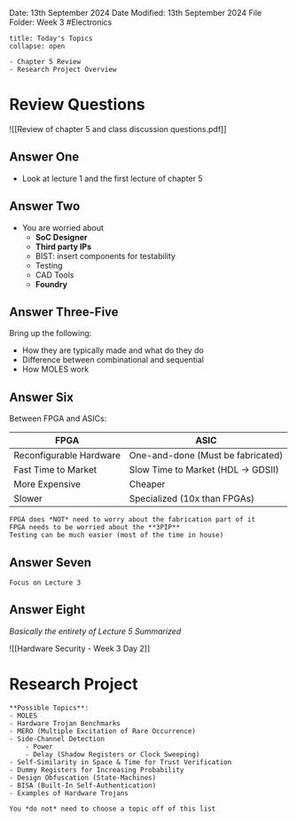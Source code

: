 Date: 13th September 2024
Date Modified: 13th September 2024
File Folder: Week 3
#Electronics

```ad-abstract
title: Today's Topics
collapse: open

- Chapter 5 Review
- Research Project Overview

```

# Review Questions

![[Review of chapter 5 and class discussion questions.pdf]]

## Answer One

- Look at lecture 1 and the first lecture of chapter 5

## Answer Two

- You are worried about
	- **SoC Designer**
	- **Third party IPs**
	- BIST: insert components for testability
	- Testing
	- CAD Tools
	- **Foundry**

## Answer Three-Five

Bring up the following:
- How they are typically made and what do they do
- Difference between combinational and sequential
- How MOLES work

## Answer Six

Between FPGA and ASICs:

| FPGA                    | ASIC                                          |
| ----------------------- | --------------------------------------------- |
| Reconfigurable Hardware | One-and-done (Must be fabricated)             |
| Fast Time to Market     | Slow Time to Market (HDL $\rightarrow$ GDSII) |
| More Expensive          | Cheaper                                       |
| Slower                  | Specialized (10x than FPGAs)                  |

```ad-note
FPGA does *NOT* need to worry about the fabrication part of it
FPGA needs to be worried about the **3PIP**
Testing can be much easier (most of the time in house)
```

## Answer Seven

```ad-important
Focus on Lecture 3
```

## Answer Eight

*Basically the entirety of Lecture 5 Summarized*

![[Hardware Security - Week 3 Day 2]]

# Research Project

```ad-summary
**Possible Topics**:
- MOLES
- Hardware Trojan Benchmarks
- MERO (Multiple Excitation of Rare Occurrence)
- Side-Channel Detection
	- Power
	- Delay (Shadow Registers or Clock Sweeping)
- Self-Similarity in Space & Time for Trust Verification
- Dummy Registers for Increasing Probability
- Design Obfuscation (State-Machines)
- BISA (Built-In Self-Authentication)
- Examples of Hardware Trojans
```

```ad-note
You *do not* need to choose a topic off of this list
```

